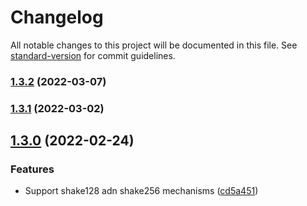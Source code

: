# Changelog

All notable changes to this project will be documented in this file. See [standard-version](https://github.com/conventional-changelog/standard-version) for commit guidelines.

### [1.3.2](https://github.com/PeculiarVentures/webcrypto/compare/v1.3.1...v1.3.2) (2022-03-07)

### [1.3.1](https://github.com/PeculiarVentures/webcrypto/compare/v1.3.0...v1.3.1) (2022-03-02)

## [1.3.0](https://github.com/PeculiarVentures/webcrypto/compare/v1.2.3...v1.3.0) (2022-02-24)


### Features

* Support shake128 adn shake256 mechanisms ([cd5a451](https://github.com/PeculiarVentures/webcrypto/commit/cd5a451ba59618c736ed87dde1c68079bf9d3450))
